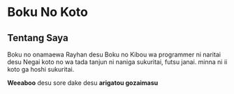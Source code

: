 # Boku No Koto
## Tentang Saya
Boku no onamaewa Rayhan desu
Boku no Kibou wa programmer ni naritai desu
Negai koto no wa tada tanjun ni naniga sukuritai, futsu janai. minna ni ii koto ga hoshi sukuritai.

**Weeaboo** desu
sore dake desu
**arigatou gozaimasu**
